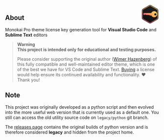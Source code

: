<img align="right" height="60" src="assets/png/icon_main.png">


## About
Monokai Pro theme license key generation tool for **Visual Studio Code** and **Sublime Text** editors

> **Warning**  
> **This project is intended only for educational and testing purposes.**  
>
> Please consider supporting the original author ([Wimer Hazenberg](https://monokai.nl/)) of this fully compatible and well-maintained editor theme, which is one of the best we have for VS Code and Sublime Text. [Buying](https://monokai.pro/) a license would help ensure its continued availability and functionality. ❤️ Thank you!


## Note
This project was originally developed as a python script and then evolved into the more useful web version that is currently used as a default one. You still can access the old utility source code on `legacy/python` git branch.

The [releases page](https://github.com/maximilionus/monokai_pro_keygen/releases) contains the original builds of python version and is therefore considered **legacy** and hidden from the project home.
